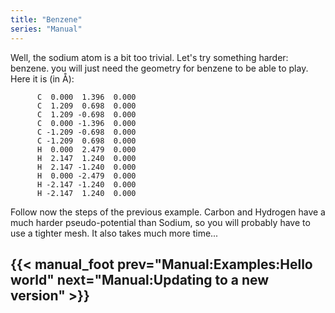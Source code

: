 ```yaml
---
title: "Benzene"
series: "Manual"
---
```



Well, the sodium atom is a bit too trivial. Let's try something harder: benzene. you will just need the geometry for benzene to be able to play. Here it is (in Å):

```text
      C  0.000  1.396  0.000
      C  1.209  0.698  0.000
      C  1.209 -0.698  0.000
      C  0.000 -1.396  0.000
      C -1.209 -0.698  0.000
      C -1.209  0.698  0.000
      H  0.000  2.479  0.000
      H  2.147  1.240  0.000
      H  2.147 -1.240  0.000
      H  0.000 -2.479  0.000
      H -2.147 -1.240  0.000
      H -2.147  1.240  0.000
```

Follow now the steps of the previous example. Carbon and Hydrogen have a much harder pseudo-potential than Sodium, so you will probably have to use a tighter mesh. It also takes much more time... 

{{< manual_foot prev="Manual:Examples:Hello world" next="Manual:Updating to a new version" >}}
---------------------------------------------
